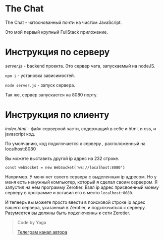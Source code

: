 # The Chat

The Chat - чатоснованный почти на чистом JavaScript.

Это мой первый крупный FullStack приложение.



# Инструкция по серверу



*server.js* - backend проекта. Это сервер чата, запускаемый на nodeJS.

`npm i` - установка зависимостей.

`node server.js` - запуск сервера.

Так же, сервер запускается на 8080 порту.


# Инструкция по клиенту

*index.html* - файл серверной части, содержащий в себе и html, и css, и javascript код.

По умолчанию, код подключается к серверу , расположенный на localhost:8080

Вы можете выставить другой ip адрес на 232 строке.

`const webSocket = new WebSocket('ws://localhost:8080')`

Например. У меня нет своего сервера с выделенным ip адресом. Но у меня есть ненужный компьютер, который я сделал своим сервером. Я запустил на нём программу Zerotier. Взял ip адрес присвоенный моему серверу в программе и вставил его в место `localhost:8080`. 

И тепеерь вы можете просто ввести в поисковой строке ip адрес вашего сервера, указанный в Zerotier, и подключиться к серверу. Разумеется вы должны быть подключенны к сети Zerotier.

>Code by Yaga
>
>[Телеграм канал автора](https://t.me/XXXoBy)
